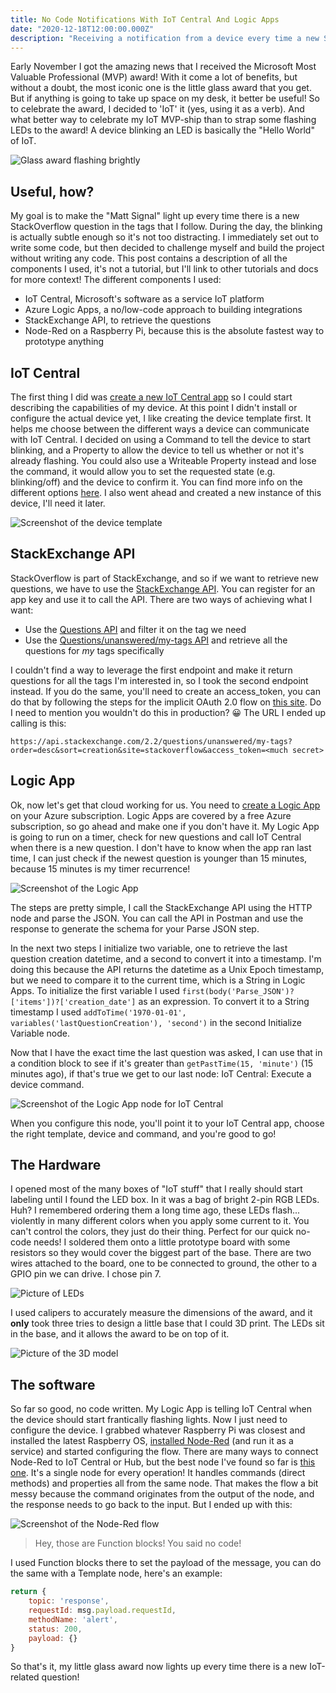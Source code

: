 ```yaml
---
title: No Code Notifications With IoT Central And Logic Apps
date: "2020-12-18T12:00:00.000Z"
description: "Receiving a notification from a device every time a new StackOverflow question is asked, without writing any code? I present you: The Matt Signal."
---
```


Early November I got the amazing news that I received the Microsoft Most Valuable Professional (MVP) award! With it come a lot of benefits, but without a doubt, the most iconic one is the little glass award that you get. But if anything is going to take up space on my desk, it better be useful! So to celebrate the award, I decided to 'IoT' it (yes, using it as a verb). And what better way to celebrate my IoT MVP-ship than to strap some flashing LEDs to the award! A device blinking an LED is basically the "Hello World" of IoT.

![Glass award flashing brightly](./images/flashy.gif  "Disco disco, good good")

## Useful, how?
My goal is to make the "Matt Signal" light up every time there is a new StackOverflow question in the tags that I follow. During the day, the blinking is actually subtle enough so it's not too distracting. I immediately set out to write some code, but then decided to challenge myself and build the project without writing any code. This post contains a description of all the components I used, it's not a tutorial, but I'll link to other tutorials and docs for more context! The different components I used:
- IoT Central, Microsoft's software as a service IoT platform
- Azure Logic Apps, a no/low-code approach to building integrations
- StackExchange API, to retrieve the questions
- Node-Red on a Raspberry Pi, because this is the absolute fastest way to prototype anything

## IoT Central
The first thing I did was [create a new IoT Central app][1] so I could start describing the capabilities of my device. At this point I didn't install or configure the actual device yet, I like creating the device template first. It helps me choose between the different ways a device can communicate with IoT Central. I decided on using a Command to tell the device to start blinking, and a Property to allow the device to tell us whether or not it's already flashing. You could also use a Writeable Property instead and lose the command, it would allow you to set the requested state (e.g. blinking/off) and the device to confirm it. You can find more info on the different options [here][2]. I also went ahead and created a new instance of this device, I'll need it later.

![Screenshot of the device template](./images/device-template.png "The device template")

## StackExchange API
StackOverflow is part of StackExchange, and so if we want to retrieve new questions, we have to use the [StackExchange API][3]. You can register for an app key and use it to call the API. There are two ways of achieving what I want:
- Use the [Questions API][4] and filter it on the tag we need
- Use the [Questions/unanswered/my-tags API][5] and retrieve all the questions for *my* tags specifically

I couldn't find a way to leverage the first endpoint and make it return questions for all the tags I'm interested in, so I took the second endpoint instead. If you do the same, you'll need to create an access_token, you can do that by following the steps for the implicit OAuth 2.0 flow on [this site][6]. Do I need to mention you wouldn't do this in production? 😀 The URL I ended up calling is this:
```
https://api.stackexchange.com/2.2/questions/unanswered/my-tags?order=desc&sort=creation&site=stackoverflow&access_token=<much secret>
```

## Logic App
Ok, now let's get that cloud working for us. You need to [create a Logic App][7] on your Azure subscription. Logic Apps are covered by a free Azure subscription, so go ahead and make one if you don't have it. My Logic App is going to run on a timer, check for new questions and call IoT Central when there is a new question. I don't have to know when the app ran last time, I can just check if the newest question is younger than 15 minutes, because 15 minutes is my timer recurrence!

![Screenshot of the Logic App](./images/logic-app.png "The Logic App")

The steps are pretty simple, I call the StackExchange API using the HTTP node and parse the JSON. You can call the API in Postman and use the response to generate the schema for your Parse JSON step.

In the next two steps I initialize two variable, one to retrieve the last question creation datetime, and a second to convert it into a timestamp. I'm doing this because the API returns the datetime as a Unix Epoch timestamp, but we need to compare it to the current time, which is a String in Logic Apps. To initialize the first variable I used `first(body('Parse_JSON')?['items'])?['creation_date']` as an expression. To convert it to a String timestamp I used `addToTime('1970-01-01', variables('lastQuestionCreation'), 'second')` in the second Initialize Variable node.

Now that I have the exact time the last question was asked, I can use that in a condition block to see if it's greater than `getPastTime(15, 'minute')` (15 minutes ago), if that's true we get to our last node: IoT Central: Execute a device command.

![Screenshot of the Logic App node for IoT Central](./images/iot-central-node.png "Execute")

When you configure this node, you'll point it to your IoT Central app, choose the right template, device and command, and you're good to go!

## The Hardware
I opened most of the many boxes of "IoT stuff" that I really should start labeling until I found the LED box. In it was a bag of bright 2-pin RGB LEDs. Huh? I remembered ordering them a long time ago, these LEDs flash... violently in many different colors when you apply some current to it. You can't control the colors, they just do their thing. Perfect for our quick no-code needs! I soldered them onto a little prototype board with some resistors so they would cover the biggest part of the base. There are two wires attached to the board, one to be connected to ground, the other to a GPIO pin we can drive. I chose pin 7.

![Picture of LEDs](./images/LEDs.jpg "The front (AKA the side that looks good)")

I used calipers to accurately measure the dimensions of the award, and it **only** took three tries to design a little base that I could 3D print. The LEDs sit in the base, and it allows the award to be on top of it.

![Picture of the 3D model](./images/base.png "I can only design rectangles")

## The software
So far so good, no code written. My Logic App is telling IoT Central when the device should start frantically flashing lights. Now I just need to configure the device. I grabbed whatever Raspberry Pi was closest and installed the latest Raspberry OS, [installed Node-Red][9] (and run it as a service) and started configuring the flow. There are many ways to connect Node-Red to IoT Central or Hub, but the best node I've found so far is [this one][10]. It's a single node for every operation! It handles commands (direct methods) and properties all from the same node. That makes the flow a bit messy because the command originates from the output of the node, and the response needs to go back to the input. But I ended up with this:

![Screenshot of the Node-Red flow](!./images/flow.png "No code necessary.")

> Hey, those are Function blocks! You said no code!

I used Function blocks there to set the payload of the message, you can do the same with a Template node, here's an example:
```js
return {
    topic: 'response',
    requestId: msg.payload.requestId,
    methodName: 'alert',
    status: 200,
    payload: {}
}
```

So that's it, my little glass award now lights up every time there is a new IoT-related question!



[1]:https://docs.microsoft.com/en-us/azure/iot-central/core/quick-deploy-iot-central?WT.mc_id=IoT-MVP-5004034
[2]:https://docs.microsoft.com/en-gb/azure/iot-central/core/howto-set-up-template?WT.mc_id=IoT-MVP-5004034#properties
[3]:https://api.stackexchange.com/
[4]:https://api.stackexchange.com/docs/questions
[5]:https://api.stackexchange.com/docs/unanswered-questions-my-tags
[6]:https://api.stackexchange.com/docs/authentication
[7]:https://docs.microsoft.com/en-us/azure/logic-apps/quickstart-create-first-logic-app-workflow?WT.mc_id=IoT-MVP-5004034
[8]:https://www.aliexpress.com/item/32280310015.html?spm=a2g0s.12269583.0.0.23b81262aSl0Vc
[9]:https://nodered.org/docs/getting-started/raspberrypi
[10]:https://flows.nodered.org/node/node-red-contrib-azure-iot-device